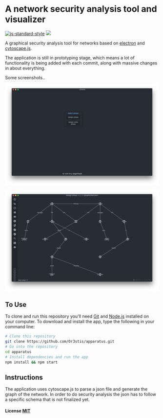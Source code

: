 # A network security analysis tool and visualizer

[![js-standard-style](https://img.shields.io/badge/code%20style-standard-brightgreen.svg)](http://standardjs.com/) ![](https://travis-ci.org/Or3stis/apparatus.svg?branch=master)

A graphical security analysis tool for networks based on
[electron](http://electron.atom.io/) and
[cytoscape.js](http://js.cytoscape.org/).

The application is still in prototyping stage, which means a lot of
functionality is being added with each commit, along with massive changes in
about everything.

Some screenshots..

![](https://raw.githubusercontent.com/Or3stis/apparatus/master/assets/screenShot1.png)

![](https://raw.githubusercontent.com/Or3stis/apparatus/master/assets/screenShot2.png)

## To Use

To clone and run this repository you'll need [Git](https://git-scm.com) and [Node.js](https://nodejs.org/en/download/) installed on your computer. To download and install the app, type the following in your command line:

```bash
# Clone this repository
git clone https://github.com/Or3stis/apparatus.git
# Go into the repository
cd apparatus
# Install dependencies and run the app
npm install && npm start
```
## Instructions

The application uses cytoscape.js to parse a json file and generate the graph of the network. In order to do security analysis the json has to follow a specific schema that is not finalized yet.

#### License [MIT](LICENSE.md)
